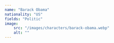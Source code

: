 ```yaml
---
name: "Barack Obama"
nationality: "US"
fields: "Politic"
image: 
    src: "/images/characters/barack-obama.webp"
    alt: ""
---
```


